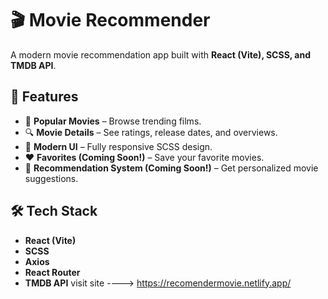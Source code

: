# 🎬 Movie Recommender

A modern movie recommendation app built with **React (Vite), SCSS, and TMDB API**.

## 🚀 Features
- 🎥 **Popular Movies** – Browse trending films.
- 🔍 **Movie Details** – See ratings, release dates, and overviews.
- 🎨 **Modern UI** – Fully responsive SCSS design.
- ❤️ **Favorites (Coming Soon!)** – Save your favorite movies.
- 🤖 **Recommendation System (Coming Soon!)** – Get personalized movie suggestions.

## 🛠 Tech Stack
- **React (Vite)**
- **SCSS**
- **Axios**
- **React Router**
- **TMDB API**
visit site ----> https://recomendermovie.netlify.app/

